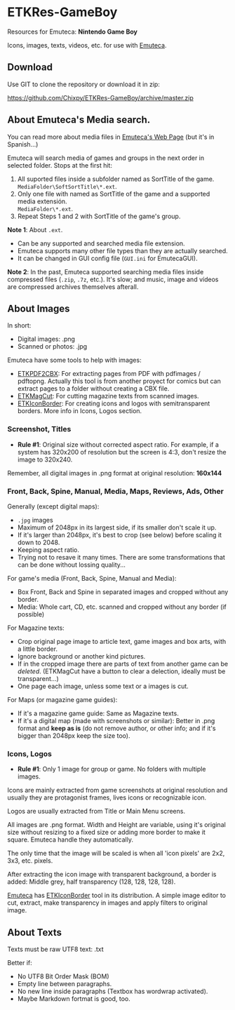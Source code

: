 # ETKRes-GameBoy

Resources for Emuteca: **Nintendo Game Boy**

Icons, images, texts, videos, etc. for use with [Emuteca](https://github.com/Chixpy/Emuteca).

## Download

Use GIT to clone the repository or download it in zip:

https://github.com/Chixpy/ETKRes-GameBoy/archive/master.zip

## About Emuteca's Media search.

You can read more about media files in [Emuteca's Web Page](https://chixpy.github.io/Emuteca/pages/Media-Files.html) (but it's in Spanish...)

Emuteca will search media of games and groups in the next order in selected folder. Stops at the first hit:   
    
  1. All suported files inside a subfolder named as SortTitle of the game.<br />`MediaFolder\SoftSortTitle\*.ext`.
  2. Only one file with named as SortTitle of the game and a supported media extensión.<br />`MediaFolder\*.ext`. 
  3. Repeat Steps 1 and 2 with SortTitle of the game's group.
  
**Note 1**: About `.ext`.
  - Can be any supported and searched media file extension.
  - Emuteca supports many other file types than they are actually searched.
  - It can be changed in GUI config file (`GUI.ini` for EmutecaGUI).  
  
**Note 2**: In the past, Emuteca supported searching media files inside compressed files (`.zip`, `.7z`, etc.). It's slow; and music, image and vídeos are compressed archives themselves afterall.

## About Images

In short: 

  - Digital images: .png
  - Scanned or photos: .jpg

Emuteca have some tools to help with images:

 - [ETKPDF2CBX](https://github.com/Chixpy/Emuteca/blob/master/bin/Tools/ETKPDF2CBX.exe): For extracting pages from PDF with pdfimages / pdftopng. Actually this tool is from another proyect for comics but can extract pages to a folder without creating a CBX file.
 - [ETKMagCut](https://github.com/Chixpy/Emuteca/blob/master/bin/Tools/ETKMagCut.exe): For cutting magazine texts from scanned images.
 - [ETKIconBorder](https://github.com/Chixpy/Emuteca/blob/master/bin/Tools/ETKIconBorder.exe): For creating icons and logos with semitransparent borders. More info in Icons, Logos section.


### Screenshot, Titles

  - **Rule #1**: Original size without corrected aspect ratio. For example, if a system has 320x200 of resolution but the screen is 4:3, don't resize the image to 320x240.

Remember, all digital images in .png format at original resolution: **160x144**



### Front, Back, Spine, Manual, Media, Maps, Reviews, Ads, Other

Generally (except digital maps):

  - `.jpg` images
  - Maximum of 2048px in its largest side, if its smaller don't scale it up.
  - If it's larger than 2048px, it's best to crop (see below) before scaling it down to 2048. 
  - Keeping aspect ratio.
  - Trying not to resave it many times. There are some transformations that can be done without lossing quality...

For game's media (Front, Back, Spine, Manual and Media):

  - Box Front, Back and Spine in separated images and cropped without any border. 
  - Media: Whole cart, CD, etc. scanned and cropped without any border (if possible)

For Magazine texts:

  - Crop original page image to article text, game images and box arts, with a little border.
  - Ignore background or another kind pictures.
  - If in the cropped image there are parts of text from another game can be *deleted*. (ETKMagCut have a button to clear a delection, ideally must be transparent...)
  - One page each image, unless some text or a images is cut.

For Maps (or magazine game guides):

  - If it's a magazine game guide: Same as Magazine texts.
  - If it's a digital map (made with screenshots or similar): Better in .png format and **keep as is** (do not remove author, or other info; and if it's bigger than 2048px keep the size too).

### Icons, Logos

  - **Rule #1**: Only 1 image for group or game. No folders with multiple images.

Icons are mainly extracted from game screenshots at original resolution and usually they are protagonist frames, lives icons or recognizable icon.

Logos are usually extracted from Title or Main Menu screens.

All images are .png format. Width and Height are variable, using it's original size without resizing to a fixed size or adding more border to make it square. Emuteca handle they automatically.

The only time that the image will be scaled is when all 'icon pixels' are 2x2, 3x3, etc. pixels.

After extracting the icon image with transparent background, a border is added: Middle grey, half transparency (128, 128, 128, 128). 

[Emuteca](https://github.com/chixpy/emuteca) has [ETKIconBorder](https://github.com/Chixpy/Emuteca/blob/master/bin/Tools/ETKIconBorder.exe) tool in its distribution. A simple image editor to cut, extract, make transparency in images and apply filters to original image.



## About Texts

Texts must be raw UTF8 text: .txt

Better if:

  - No UTF8 Bit Order Mask (BOM)
  - Empty line between paragraphs.
  - No new line inside paragraphs (Textbox has wordwrap activated).
  - Maybe Markdown fortmat is good, too.
  
